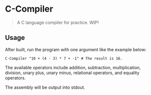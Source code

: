 # C-Compiler

> A C language compiler for practice.
> WIP!

## Usage

After built, run the program with one argument like the example below:

```shell
C-Compiler "10 + (4 - 3) * 7 + -1" # The result is 16.
```

The available operators include addition, subtraction, multiplication, division,
unary plus, unary minus, relational operators, and equality operators.

The assembly will be output into stdout.
